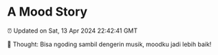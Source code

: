 # A Mood Story

⏰ Updated on Sat, 13 Apr 2024 22:42:41 GMT

💭 Thought: Bisa ngoding sambil dengerin musik, moodku jadi lebih baik!


